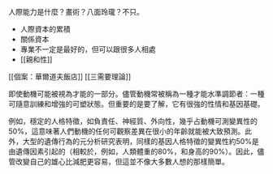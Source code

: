 人際能力是什麼？畫術？八面玲瓏？不只。

- 人際資本的累積
- 關係資本
- 專業不一定是最好的，但可以跟很多人相處
- [[親和性]]

[[個案：華爾道夫飯店]]
[[三需要理論]]

即使動機可能被視為才能的一部分。儘管動機常被稱為一種才能水準調節者：一種可隨意訓練和增強的可塑狀態。但重要的是要了解，它有很強的性情和基因基礎。

例如，穩定的人格特徵，如負責任、神經質、外向性，幾乎占動機可測變異性的50%，這意味著人們動機的任何可觀察差異在很小的年齡就能被大致預測。此外，大型的遺傳行為的元分析研究表明，同樣的基因人格特徵的變異性約50%是由遺傳因素引起的（相較於，例如，人類體重的80%，和身高的90%）。因此，儘管改變自己的雄心比減肥更容易，但這並不像大多數人想的那樣簡單。
